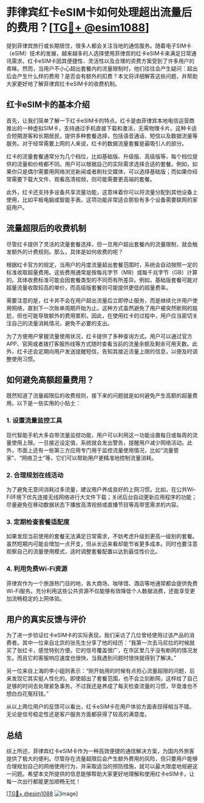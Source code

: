 # 菲律宾红卡eSIM卡如何处理超出流量后的费用？[[TG💪+ @esim1088](https://t.me/s/esim1088)]

提到菲律宾旅行或长期居住，很多人都会关注当地的通信服务。随着电子SIM卡（eSIM）技术的发展，越来越多的人选择使用菲律宾的红卡eSIM卡来满足日常通讯需求。红卡eSIM卡因其便捷性、灵活性以及合理的资费方案受到了许多用户的青睐。然而，当用户不小心超出套餐内的流量限制时，他们往往会产生疑问：超出后会产生什么样的费用？是否会有额外的扣费？本文将详细解答这些问题，并帮助大家更好地了解菲律宾红卡eSIM卡的收费机制。

## 红卡eSIM卡的基本介绍

首先，让我们简单了解一下红卡eSIM卡的特点。红卡是由菲律宾本地电信运营商推出的一种虚拟SIM卡，支持通过手机直接下载和激活，无需物理卡片。这种卡适合短期游客和长期居民，提供多种套餐选择，包括语音通话、短信以及数据流量等服务。对于经常需要上网的人来说，红卡的数据流量套餐是最吸引人的部分。

红卡的流量套餐通常分为几个档位，比如基础版、升级版、高级版等，每个档位提供的流量和价格都不同。用户可以根据自己的实际需求选择合适的套餐。例如，如果你只是偶尔需要用网络浏览新闻或者刷社交媒体，可以选择基础版；而如果你经常需要下载大文件、观看高清视频，则可能需要更高端的套餐。

此外，红卡还支持多设备共享流量功能，这意味着你可以将流量分配到其他设备上使用，比如平板电脑或智能手表。这项功能非常适合那些有多个设备需要联网的家庭用户。

## 流量超限后的收费机制

尽管红卡提供了灵活的流量套餐选择，但一旦用户超出套餐内的流量限制，就会触发额外的计费规则。那么，具体是如何收费的呢？

根据红卡官方的规定，当用户的月度流量超出套餐范围时，系统会自动按照一定的标准收取超量费用。这些费用通常是按每兆字节（MB）或每千兆字节（GB）计算的。具体收费标准可能会因套餐类型的不同而有所差异。例如，基础版套餐可能对超量流量收取较高的单价，而高级版套餐则可能提供更低的超量费率。

需要注意的是，红卡并不会在用户超出流量后立即停止服务，而是继续允许用户使用网络，直到下一次账单周期开始为止。这种方式虽然避免了用户被突然断网的尴尬，但也可能导致额外的费用累积。因此，在使用红卡的过程中，用户应当密切关注自己的流量消耗情况，避免不必要的支出。

为了方便用户掌握流量使用状况，红卡提供了多种查询方式。用户可以通过官方APP、官网或者拨打客服热线等方式随时查看当前的流量余额及剩余可用天数。此外，红卡还会定期向用户发送提醒短信，告知其接近流量上限的信息，以便及时调整使用习惯。

## 如何避免高额超量费用？

既然知道了流量超限后的收费规则，接下来的问题就是如何避免产生高额的超量费用。以下是一些实用的小贴士：

### 1. 设置流量监控工具

现代智能手机大多自带流量监控功能，用户可以利用这一功能设置每日或每周的流量使用上限。一旦接近设定值，系统就会发出警告，提醒用户减少网络活动。此外，市面上还有一些第三方应用专门用于监控流量使用情况，比如“流量管家”、“网络卫士”等，它们可以帮助用户更精准地控制流量消耗。

### 2. 合理规划在线活动

为了避免无意间消耗过多流量，建议用户养成良好的上网习惯。比如，在公共Wi-Fi环境下优先连接无线网络进行大文件下载；关闭后台自动更新应用程序的功能；尽量避免在移动数据状态下播放高清视频或直播节目等高带宽需求的内容。

### 3. 定期检查套餐适配度

如果发现当前使用的套餐无法满足日常需求，不妨考虑升级到更高一级别的套餐。虽然短期内可能会增加一点开支，但从长远来看却能节省更多成本。同时也要注意观察自己的流量使用模式，适时调整套餐配置以达到最佳性价比。

### 4. 利用免费Wi-Fi资源

菲律宾作为一个旅游热门目的地，各大商场、咖啡馆、酒店等地通常都会提供免费Wi-Fi服务。充分利用这些公共资源不仅能够有效降低个人数据消费，还能享受更加流畅稳定的上网体验。

## 用户的真实反馈与评价

为了进一步验证红卡eSIM卡的实际表现，我们采访了几位曾经使用过该产品的消费者。其中一位来自北京的张先生分享了他的经历：“我第一次去马尼拉的时候就买了张红卡，感觉特别方便。它的信号覆盖很广，在市区里几乎没有断网的情况发生。而且它的客服响应速度也很快，当我遇到问题时很快就得到了解决。”

另一位来自上海的李小姐则表示：“刚开始用的时候有点担心流量超限的问题，后来发现它其实挺人性化的。即使超出了套餐范围，也不会立刻断网，这样给了自己足够的时间去处理紧急事务。不过我还是养成了每天检查流量的习惯，毕竟谁也不想白白花冤枉钱。”

从以上两位用户的反馈可以看出，红卡eSIM卡在用户体验方面表现得相当不错。无论是信号稳定性还是客户服务方面都获得了较高的满意度。

## 总结

综上所述，菲律宾红卡eSIM卡作为一种高效便捷的通信解决方案，为国内外旅客提供了极大的便利。尽管存在流量超限后会产生额外费用的风险，但只要用户能够合理规划自己的网络使用行为，并采取适当的预防措施，就可以最大限度地规避这一问题。希望本文所提供的信息能够帮助大家更好地理解和使用红卡eSIM卡，让每一次出行都能更加顺畅无忧！

[[TG💪+ @esim1088](https://t.me/s/esim1088) ![Image](https://i.postimg.cc/4NQfJmqS/Snipaste-2025-05-13-00-14-12.png)]